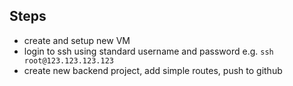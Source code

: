 ## Steps

- create and setup new VM
- login to ssh using standard username and password e.g. `ssh root@123.123.123.123`
- create new backend project, add simple routes, push to github
